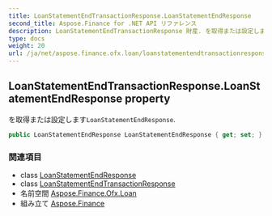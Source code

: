 ```yaml
---
title: LoanStatementEndTransactionResponse.LoanStatementEndResponse
second_title: Aspose.Finance for .NET API リファレンス
description: LoanStatementEndTransactionResponse 財産. を取得または設定しますLoanStatementEndResponse.
type: docs
weight: 20
url: /ja/net/aspose.finance.ofx.loan/loanstatementendtransactionresponse/loanstatementendresponse/
---
```

## LoanStatementEndTransactionResponse.LoanStatementEndResponse property

を取得または設定します`LoanStatementEndResponse`.

```csharp
public LoanStatementEndResponse LoanStatementEndResponse { get; set; }
```

### 関連項目

* class [LoanStatementEndResponse](../../loanstatementendresponse/)
* class [LoanStatementEndTransactionResponse](../)
* 名前空間 [Aspose.Finance.Ofx.Loan](../../loanstatementendtransactionresponse/)
* 組み立て [Aspose.Finance](../../../)


